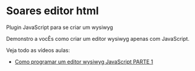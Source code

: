 # Soares editor html
<p>
Plugin JavaScript para se criar um wysiwyg​

Demonstro a vocÊs como criar um editor wysiwyg apenas com JavaScript.

Veja todo as vídeos aulas:
</p>
<ul>
  <li>
    <a href="https://www.youtube.com/watch?v=WRZxr5egEoE">Como programar um editor wysiwyg JavaScript PARTE 1</a>
  </li>
</ul>
